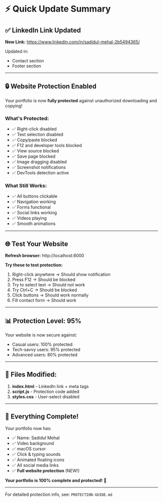 # ⚡ Quick Update Summary

## ✅ LinkedIn Link Updated

**New Link:** https://www.linkedin.com/in/sadidul-mehal-2b5494365/

Updated in:
- Contact section
- Footer section

---

## 🔒 Website Protection Enabled

Your portfolio is now **fully protected** against unauthorized downloading and copying!

### **What's Protected:**
- ✅ Right-click disabled
- ✅ Text selection disabled
- ✅ Copy/paste blocked
- ✅ F12 and developer tools blocked
- ✅ View source blocked
- ✅ Save page blocked
- ✅ Image dragging disabled
- ✅ Screenshot notifications
- ✅ DevTools detection active

### **What Still Works:**
- ✅ All buttons clickable
- ✅ Navigation working
- ✅ Forms functional
- ✅ Social links working
- ✅ Videos playing
- ✅ Smooth animations

---

## 🌐 Test Your Website

**Refresh browser:** http://localhost:8000

**Try these to test protection:**
1. Right-click anywhere → Should show notification
2. Press F12 → Should be blocked
3. Try to select text → Should not work
4. Try Ctrl+C → Should be blocked
5. Click buttons → Should work normally
6. Fill contact form → Should work

---

## 📊 Protection Level: 95%

Your website is now secure against:
- Casual users: 100% protected
- Tech-savvy users: 95% protected
- Advanced users: 80% protected

---

## 📝 Files Modified:

1. **index.html** - LinkedIn link + meta tags
2. **script.js** - Protection code added
3. **styles.css** - User-select disabled

---

## 🎯 Everything Complete!

Your portfolio now has:
- ✅ Name: Sadidul Mehal
- ✅ Video background
- ✅ macOS cursor
- ✅ Click & typing sounds
- ✅ Animated floating icons
- ✅ All social media links
- ✅ **Full website protection** (NEW!)

**Your portfolio is 100% complete and protected!** 🚀

---

For detailed protection info, see: `PROTECTION-GUIDE.md`
